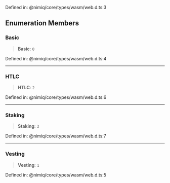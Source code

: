Defined in: @nimiq/core/types/wasm/web.d.ts:3

## Enumeration Members

### Basic

> **Basic**: `0`

Defined in: @nimiq/core/types/wasm/web.d.ts:4

***

### HTLC

> **HTLC**: `2`

Defined in: @nimiq/core/types/wasm/web.d.ts:6

***

### Staking

> **Staking**: `3`

Defined in: @nimiq/core/types/wasm/web.d.ts:7

***

### Vesting

> **Vesting**: `1`

Defined in: @nimiq/core/types/wasm/web.d.ts:5
